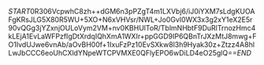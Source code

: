 $START$0R306VcpwhC8zh++dGM6n3pPZgT4m1LXVbj6/iJ0iYXM7sLdgKUOAFgKRsJLG5X80R5WU+5XO+N6xVHVsr/NWL+Jo0Gvl0WX3x3g2xY1eX2E5r90vQGg3jYZxnjOULoVym2VM+nv0KBHUlToR/TblmNHbtF9DuRlTrnozHmc4kLEjA1EvLaWFPzfIgDtXrdqIQhXmA1WXIr+ppGGD9IP6QBnTrJXzMtJ8mwg+FO1IvdUJwe6vnAb/aOvBH00f+1IxuFzPz10EvSXkw8l3h9Hyak30z+Ztzz4A8hlLwJbCCC6eoUhCXldYNpeWTCPVMXE0QFlyEPO6wDiLD4eO25glQ==$END$